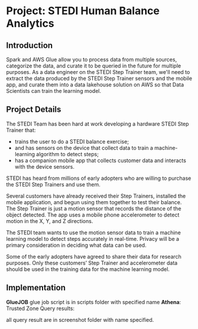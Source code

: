 # Project: STEDI Human Balance Analytics

## Introduction

Spark and AWS Glue allow you to process data from multiple sources, categorize the data, and curate it to be queried in the future for multiple purposes. As a data engineer on the STEDI Step Trainer team, we'll need to extract the data produced by the STEDI Step Trainer sensors and the mobile app, and curate them into a data lakehouse solution on AWS so that Data Scientists can train the learning model. 

## Project Details

The STEDI Team has been hard at work developing a hardware STEDI Step Trainer that:

- trains the user to do a STEDI balance exercise;
- and has sensors on the device that collect data to train a machine-learning algorithm to detect steps;
- has a companion mobile app that collects customer data and interacts with the device sensors.

STEDI has heard from millions of early adopters who are willing to purchase the STEDI Step Trainers and use them.

Several customers have already received their Step Trainers, installed the mobile application, and begun using them together to test their balance. The Step Trainer is just a motion sensor that records the distance of the object detected. The app uses a mobile phone accelerometer to detect motion in the X, Y, and Z directions.

The STEDI team wants to use the motion sensor data to train a machine learning model to detect steps accurately in real-time. Privacy will be a primary consideration in deciding what data can be used.

Some of the early adopters have agreed to share their data for research purposes. Only these customers’ Step Trainer and accelerometer data should be used in the training data for the machine learning model.

## Implementation
**GlueJOB**
glue job script is in scripts folder with specified name
**Athena**:
Trusted Zone Query results:

all query result are in screenshot folder with name specified.



